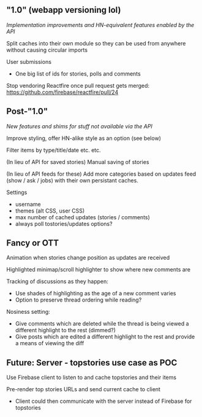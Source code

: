 ## "1.0" (webapp versioning lol)

*Implementation improvements and HN-equivalent features enabled by the API*

Split caches into their own module so they can be used from anywhere without
causing circular imports

User submissions
* One big list of ids for stories, polls and comments

Stop vendoring Reactfire once pull request gets merged: https://github.com/firebase/reactfire/pull/24

## Post-"1.0"

*New features and shims for stuff not available via the API*

Improve styling, offer HN-alike style as an option (see below)

Filter items by type/title/date etc. etc.

(In lieu of API for saved stories) Manual saving of stories

(In lieu of API feeds for these) Add more categories based on updates feed (show
/ ask / jobs) with their own persistant caches.

Settings
* username
* themes (alt CSS, user CSS)
* max number of cached updates (stories / comments)
* always poll tostories/updates options?

## Fancy or OTT

Animation when stories change position as updates are received

Highlighted minimap/scroll highlighter to show where new comments are

Tracking of discussions as they happen:
* Use shades of highlighting as the age of a new comment varies
* Option to preserve thread ordering while reading?

Nosiness setting:
* Give comments which are deleted while the thread is being viewed a different
  highlight to the rest (dimmed?)
* Give posts which are edited a different highlight to the rest and provide a
  means of viewing the diff

## Future: Server - topstories use case as POC

Use Firebase client to listen to and cache topstories and their items

Pre-render top stories URLs and send current cache to client
* Client could then communicate with the server instead of Firebase for topstories